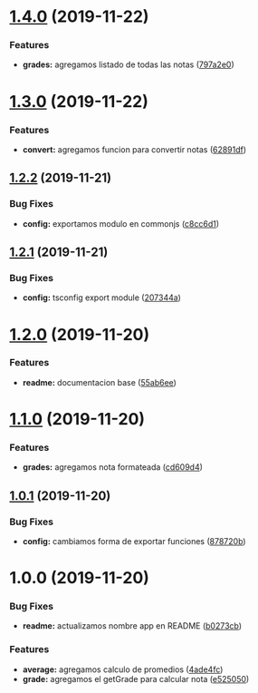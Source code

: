 # [1.4.0](https://github.com/eclass/grade-scales/compare/v1.3.0...v1.4.0) (2019-11-22)


### Features

* **grades:** agregamos listado de todas las notas ([797a2e0](https://github.com/eclass/grade-scales/commit/797a2e03ffb061d89c288d0a5e7f8035d6d70f24))

# [1.3.0](https://github.com/eclass/grade-scales/compare/v1.2.2...v1.3.0) (2019-11-22)


### Features

* **convert:** agregamos funcion para convertir notas ([62891df](https://github.com/eclass/grade-scales/commit/62891df6e0bfda1747744f74fb55819546d4533b))

## [1.2.2](https://github.com/eclass/grade-scales/compare/v1.2.1...v1.2.2) (2019-11-21)


### Bug Fixes

* **config:** exportamos modulo en commonjs ([c8cc6d1](https://github.com/eclass/grade-scales/commit/c8cc6d1019501be782459e1f922f549c7a8e60c8))

## [1.2.1](https://github.com/eclass/grade-scales/compare/v1.2.0...v1.2.1) (2019-11-21)


### Bug Fixes

* **config:** tsconfig export module ([207344a](https://github.com/eclass/grade-scales/commit/207344a7eb077db56c4f0deb5d8c4dddb6cb4290))

# [1.2.0](https://github.com/eclass/grade-scales/compare/v1.1.0...v1.2.0) (2019-11-20)


### Features

* **readme:** documentacion base ([55ab6ee](https://github.com/eclass/grade-scales/commit/55ab6ee850162df268fc609fda5acc5f6e048ea2))

# [1.1.0](https://github.com/eclass/grade-scales/compare/v1.0.1...v1.1.0) (2019-11-20)


### Features

* **grades:** agregamos nota formateada ([cd609d4](https://github.com/eclass/grade-scales/commit/cd609d4390b0cafe2828f707df2948a42067070d))

## [1.0.1](https://github.com/eclass/grade-scales/compare/v1.0.0...v1.0.1) (2019-11-20)


### Bug Fixes

* **config:** cambiamos forma de exportar funciones ([878720b](https://github.com/eclass/grade-scales/commit/878720b8a9888a479c091e40cbda701fcaf2d98a))

# 1.0.0 (2019-11-20)


### Bug Fixes

* **readme:** actualizamos nombre app en README ([b0273cb](https://github.com/eclass/grade-scales/commit/b0273cbd96d236655120d467711c478e4a9b24d9))


### Features

* **average:** agregamos calculo de promedios ([4ade4fc](https://github.com/eclass/grade-scales/commit/4ade4fc5e7871a6d10fb1d979e06149277b4299e))
* **grade:** agregamos el getGrade para calcular nota ([e525050](https://github.com/eclass/grade-scales/commit/e525050e69a493d0b9c04deab2d7cb604d46cbb0))
